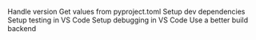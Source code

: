 Handle version
Get values from pyproject.toml
Setup dev dependencies
Setup testing in VS Code
Setup debugging in VS Code
Use a better build backend